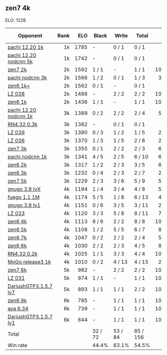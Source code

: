 ## zen7 4k ##

ELO: 1228

Opponent | Rank | ELO | Black | Write | Total | Win rate
---------|-----:|----:|-------|-------|-------|-------:
[pachi 12.20 1k](pachi%2012.20%201k.md) | 1k | 1785 | - | 0 / 1 | 0 / 1 | 0.0%
[pachi 12.20 nodcnn 5k](pachi%2012.20%20nodcnn%205k.md) | 1k | 1742 | - | 0 / 1 | 0 / 1 | 0.0%
[zen7 2k](zen7%202k.md) | 2k | 1592 | 1 / 1 | - | 1 / 1 | 100.0%
[pachi nodcnn 3k](pachi%20nodcnn%203k.md) | 2k | 1566 | 1 / 2 | 0 / 1 | 1 / 3 | 33.3%
[zen6 1k+](zen6%201k+.md) | 2k | 1562 | 0 / 1 | - | 0 / 1 | 0.0%
[LZ 038](LZ%20038.md) | 2k | 1488 | - | 2 / 2 | 2 / 2 | 100.0%
[zen6 1k](zen6%201k.md) | 2k | 1436 | 1 / 1 | - | 1 / 1 | 100.0%
[pachi 12.20 nodcnn 1k](pachi%2012.20%20nodcnn%201k.md) | 3k | 1389 | 0 / 2 | 2 / 2 | 2 / 4 | 50.0%
[RN4.32 0.3k](RN4.32%200.3k.md) | 3k | 1382 | - | 0 / 1 | 0 / 1 | 0.0%
[LZ 039](LZ%20039.md) | 3k | 1380 | 0 / 3 | 1 / 2 | 1 / 5 | 20.0%
[LZ 036](LZ%20036.md) | 3k | 1370 | 1 / 3 | 1 / 5 | 2 / 8 | 25.0%
[zen7 3k](zen7%203k.md) | 3k | 1355 | 0 / 1 | 2 / 2 | 2 / 3 | 66.7%
[pachi nodcnn 1k](pachi%20nodcnn%201k.md) | 3k | 1341 | 4 / 5 | 2 / 5 | 6 / 10 | 60.0%
[zen6 2k](zen6%202k.md) | 3k | 1317 | 1 / 2 | 2 / 3 | 3 / 5 | 60.0%
[zen6 3k](zen6%203k.md) | 3k | 1232 | 0 / 4 | 2 / 3 | 2 / 7 | 28.6%
[zen7 5k](zen7%205k.md) | 3k | 1229 | 2 / 3 | 3 / 6 | 5 / 9 | 55.6%
[gnugo 3.8 lvX](gnugo%203.8%20lvX.md) | 4k | 1194 | 1 / 4 | 3 / 4 | 4 / 8 | 50.0%
[fuego 1.1 1M](fuego%201.1%201M.md) | 4k | 1174 | 5 / 5 | 1 / 8 | 6 / 13 | 46.2%
[gnugo 3.8 lv1](gnugo%203.8%20lv1.md) | 4k | 1151 | 0 / 6 | 3 / 5 | 3 / 11 | 27.3%
[LZ 033](LZ%20033.md) | 4k | 1120 | 3 / 3 | 5 / 8 | 8 / 11 | 72.7%
[zen6 4k](zen6%204k.md) | 4k | 1113 | 6 / 6 | 2 / 2 | 8 / 8 | 100.0%
[zen6 5k](zen6%205k.md) | 4k | 1108 | 1 / 2 | 5 / 5 | 6 / 7 | 85.7%
[zen6 7k](zen6%207k.md) | 4k | 1047 | 0 / 2 | 2 / 2 | 2 / 4 | 50.0%
[zen6 6k](zen6%206k.md) | 4k | 1030 | 2 / 2 | 2 / 3 | 4 / 5 | 80.0%
[RN4.32 0.2k](RN4.32%200.2k.md) | 4k | 1025 | 1 / 1 | 3 / 3 | 4 / 4 | 100.0%
[MoGo release3 1k](MoGo%20release3%201k.md) | 4k | 1010 | 0 / 2 | 4 / 13 | 4 / 15 | 26.7%
[zen7 6k](zen7%206k.md) | 5k | 982 | - | 2 / 2 | 2 / 2 | 100.0%
[LZ 031](LZ%20031.md) | 5k | 974 | 1 / 1 | - | 1 / 1 | 100.0%
[DariushGTP3.1.5.7 lv7](DariushGTP3.1.5.7%20lv7.md) | 5k | 893 | 1 / 1 | 1 / 1 | 2 / 2 | 100.0%
[zen6 9k](zen6%209k.md) | 6k | 785 | - | 1 / 1 | 1 / 1 | 100.0%
[aya 6.34](aya%206.34.md) | 6k | 739 | - | 1 / 1 | 1 / 1 | 100.0%
[DariushGTP3.1.5.7 lv1](DariushGTP3.1.5.7%20lv1.md) | 6k | 644 | - | 1 / 1 | 1 / 1 | 100.0%
Total | | | 32 / 72 | 53 / 84 | 85 / 156 | 
Win rate| | | 44.4% | 63.1% | 54.5% | 
